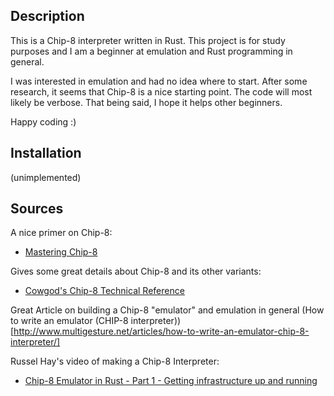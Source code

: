 ## Description

This is a Chip-8 interpreter written in Rust.
This project is for study purposes and I am a beginner at emulation and Rust programming in general.

I was interested in emulation and had no idea where to start. After some research, it seems that Chip-8 is a nice starting point. The code will most likely be verbose. That being said, I hope it helps other beginners.

Happy coding :)


## Installation

(unimplemented)


## Sources

A nice primer on Chip-8:
- [Mastering Chip-8](http://mattmik.com/files/chip8/mastering/chip8.html)

Gives some great details about Chip-8 and its other variants:
- [Cowgod's Chip-8 Technical Reference](http://devernay.free.fr/hacks/chip8/C8TECH10.HTM)

Great Article on building a Chip-8 "emulator" and emulation in general
(How to write an emulator (CHIP-8 interpreter))[http://www.multigesture.net/articles/how-to-write-an-emulator-chip-8-interpreter/]

Russel Hay's video of making a Chip-8 Interpreter:
- [Chip-8 Emulator in Rust - Part 1 - Getting infrastructure up and running](https://www.youtube.com/watch?v=-BX4S4MP5Ow)

